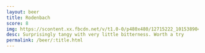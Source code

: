 ```yaml
---
layout: beer
title: Rodenbach
score: 8
img: https://scontent.xx.fbcdn.net/v/t1.0-0/p480x480/12715222_10153890417253745_2655298397910190348_n.jpg?oh=df0366ed7cb7b73cdeea0e5b4e4a87f3&oe=58DA19FA
desc: Surprisingly tangy with very little bitterness. Worth a try
permalink: /beer/:title.html
---
```

